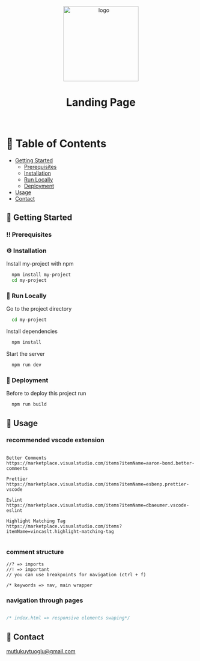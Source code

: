 <div align="center">

  <img src="./assets/logo/box.svg" alt="logo" width="200" height="auto" />
  <h1>Landing Page</h1>
<h4>

</div>

<br />

<!-- Table of Contents -->

# :notebook_with_decorative_cover: Table of Contents

- [Getting Started](#toolbox-getting-started)
  - [Prerequisites](#bangbang-prerequisites)
  - [Installation](#gear-installation)
  - [Run Locally](#running-run-locally)
  - [Deployment](#triangular_flag_on_post-deployment)
- [Usage](#eyes-usage)
- [Contact](#handshake-contact)


<!-- Getting Started -->

## :toolbox: Getting Started

<!-- Prerequisites -->

### :bangbang: Prerequisites

<!-- Installation -->

### :gear: Installation

Install my-project with npm

```bash
  npm install my-project
  cd my-project
```

<!-- Run Locally -->

### :running: Run Locally

Go to the project directory

```bash
  cd my-project
```

Install dependencies

```bash
  npm install
```

Start the server

```bash
  npm run dev
```

<!-- Deployment -->

### :triangular_flag_on_post: Deployment

Before to deploy this project run

```bash
  npm run build
```

<!-- Usage -->

## :eyes: Usage

### recommended vscode extension

```

Better Comments
https://marketplace.visualstudio.com/items?itemName=aaron-bond.better-comments

Prettier
https://marketplace.visualstudio.com/items?itemName=esbenp.prettier-vscode

Eslint
https://marketplace.visualstudio.com/items?itemName=dbaeumer.vscode-eslint

Highlight Matching Tag
https://marketplace.visualstudio.com/items?itemName=vincaslt.highlight-matching-tag


```

### comment structure

```javascript,html,css
//? => imports
//! => important
// you can use breakpoints for navigation (ctrl + f)

/* keywords => nav, main wrapper

```

### navigation through pages

```javascript

/* index.html => responsive elements swaping*/

```

<!-- Contact -->

## :handshake: Contact

mutlukuytuoglu@gmail.com


